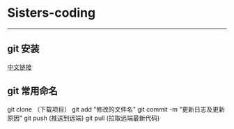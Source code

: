 # Sisters-coding


-------------

## git 安装
[中文链接](https://git-scm.com/book/zh/v2/%E8%B5%B7%E6%AD%A5-%E5%AE%89%E8%A3%85-Git)

## git 常用命名

git clone （下载项目）
git add "修改的文件名"
git commit -m "更新日志及更新原因"
git push (推送到远端)
git pull (拉取远端最新代码)
